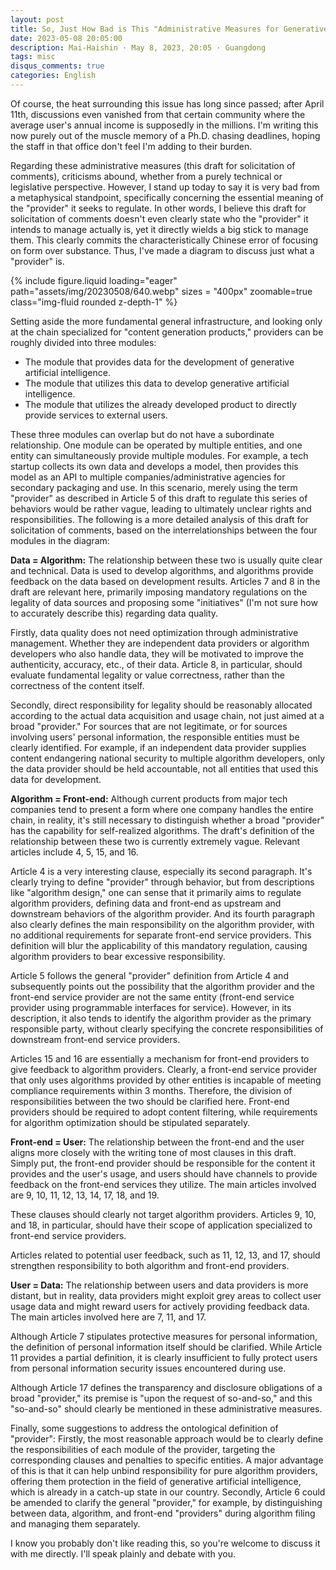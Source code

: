 ```yaml
---
layout: post
title: So, Just How Bad is This "Administrative Measures for Generative Artificial Intelligence Services (Draft for Solicitation of Comments)"? (Gemini 2.5 Pro Translated Version)
date: 2023-05-08 20:05:00
description: Mai-Haishin · May 8, 2023, 20:05 · Guangdong
tags: misc
disqus_comments: true
categories: English
---
```


Of course, the heat surrounding this issue has long since passed; after April 11th, discussions even vanished from that certain community where the average user's annual income is supposedly in the millions. I'm writing this now purely out of the muscle memory of a Ph.D. chasing deadlines, hoping the staff in that office don't feel I'm adding to their burden.

Regarding these administrative measures (this draft for solicitation of comments), criticisms abound, whether from a purely technical or legislative perspective. However, I stand up today to say it is very bad from a metaphysical standpoint, specifically concerning the essential meaning of the "provider" it seeks to regulate. In other words, I believe this draft for solicitation of comments doesn't even clearly state who the "provider" it intends to manage actually is, yet it directly wields a big stick to manage them. This clearly commits the characteristically Chinese error of focusing on form over substance. Thus, I've made a diagram to discuss just what a "provider" is.

{% include figure.liquid loading="eager" path="assets/img/20230508/640.webp" sizes = "400px" zoomable=true class="img-fluid rounded z-depth-1" %}

Setting aside the more fundamental general infrastructure, and looking only at the chain specialized for "content generation products," providers can be roughly divided into three modules:

* The module that provides data for the development of generative artificial intelligence.
* The module that utilizes this data to develop generative artificial intelligence.
* The module that utilizes the already developed product to directly provide services to external users.

These three modules can overlap but do not have a subordinate relationship. One module can be operated by multiple entities, and one entity can simultaneously provide multiple modules. For example, a tech startup collects its own data and develops a model, then provides this model as an API to multiple companies/administrative agencies for secondary packaging and use. In this scenario, merely using the term "provider" as described in Article 5 of this draft to regulate this series of behaviors would be rather vague, leading to ultimately unclear rights and responsibilities. The following is a more detailed analysis of this draft for solicitation of comments, based on the interrelationships between the four modules in the diagram:

**Data = Algorithm:** The relationship between these two is usually quite clear and technical. Data is used to develop algorithms, and algorithms provide feedback on the data based on development results. Articles 7 and 8 in the draft are relevant here, primarily imposing mandatory regulations on the legality of data sources and proposing some "initiatives" (I'm not sure how to accurately describe this) regarding data quality.

Firstly, data quality does not need optimization through administrative management. Whether they are independent data providers or algorithm developers who also handle data, they will be motivated to improve the authenticity, accuracy, etc., of their data. Article 8, in particular, should evaluate fundamental legality or value correctness, rather than the correctness of the content itself.

Secondly, direct responsibility for legality should be reasonably allocated according to the actual data acquisition and usage chain, not just aimed at a broad "provider." For sources that are not legitimate, or for sources involving users' personal information, the responsible entities must be clearly identified. For example, if an independent data provider supplies content endangering national security to multiple algorithm developers, only the data provider should be held accountable, not all entities that used this data for development.

**Algorithm = Front-end:** Although current products from major tech companies tend to present a form where one company handles the entire chain, in reality, it's still necessary to distinguish whether a broad "provider" has the capability for self-realized algorithms. The draft's definition of the relationship between these two is currently extremely vague. Relevant articles include 4, 5, 15, and 16.

Article 4 is a very interesting clause, especially its second paragraph. It's clearly trying to define "provider" through behavior, but from descriptions like "algorithm design," one can sense that it primarily aims to regulate algorithm providers, defining data and front-end as upstream and downstream behaviors of the algorithm provider. And its fourth paragraph also clearly defines the main responsibility on the algorithm provider, with no additional requirements for separate front-end service providers. This definition will blur the applicability of this mandatory regulation, causing algorithm providers to bear excessive responsibility.

Article 5 follows the general "provider" definition from Article 4 and subsequently points out the possibility that the algorithm provider and the front-end service provider are not the same entity (front-end service provider using programmable interfaces for service). However, in its description, it also tends to identify the algorithm provider as the primary responsible party, without clearly specifying the concrete responsibilities of downstream front-end service providers.

Articles 15 and 16 are essentially a mechanism for front-end providers to give feedback to algorithm providers. Clearly, a front-end service provider that only uses algorithms provided by other entities is incapable of meeting compliance requirements within 3 months. Therefore, the division of responsibilities between the two should be clarified here. Front-end providers should be required to adopt content filtering, while requirements for algorithm optimization should be stipulated separately.

**Front-end = User:** The relationship between the front-end and the user aligns more closely with the writing tone of most clauses in this draft. Simply put, the front-end provider should be responsible for the content it provides and the user's usage, and users should have channels to provide feedback on the front-end services they utilize. The main articles involved are 9, 10, 11, 12, 13, 14, 17, 18, and 19.

These clauses should clearly not target algorithm providers. Articles 9, 10, and 18, in particular, should have their scope of application specialized to front-end service providers.

Articles related to potential user feedback, such as 11, 12, 13, and 17, should strengthen responsibility to both algorithm and front-end providers.

**User = Data:** The relationship between users and data providers is more distant, but in reality, data providers might exploit grey areas to collect user usage data and might reward users for actively providing feedback data. The main articles involved here are 7, 11, and 17.

Although Article 7 stipulates protective measures for personal information, the definition of personal information itself should be clarified. While Article 11 provides a partial definition, it is clearly insufficient to fully protect users from personal information security issues encountered during use.

Although Article 17 defines the transparency and disclosure obligations of a broad "provider," its premise is "upon the request of so-and-so," and this "so-and-so" should clearly be mentioned in these administrative measures.

Finally, some suggestions to address the ontological definition of "provider": Firstly, the most reasonable approach would be to clearly define the responsibilities of each module of the provider, targeting the corresponding clauses and penalties to specific entities. A major advantage of this is that it can help unbind responsibility for pure algorithm providers, offering them protection in the field of generative artificial intelligence, which is already in a catch-up state in our country. Secondly, Article 6 could be amended to clarify the general "provider," for example, by distinguishing between data, algorithm, and front-end "providers" during algorithm filing and managing them separately.

I know you probably don't like reading this, so you're welcome to discuss it with me directly. I'll speak plainly and debate with you.